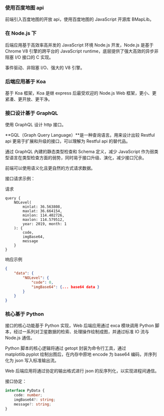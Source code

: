 ### 使用百度地图 api

前端引入百度地图的开放 api，使用百度地图的 JavaScript 开源库 BMapLib。

### 在 Node.js 下

后端应用基于高效率高并发的 JavaScript 环境 Node.js 开发，Node.js 是基于 Chrome V8 引擎的跨平台的 JavaScript runtime，底层提供了强大高效的异步非阻塞 I/O 接口的 C 实现。

事件驱动、非阻塞 I/O、强大的 V8 引擎。

### 后端应用基于 Koa

基于 Koa 框架，Koa 是继 express 后最受欢迎的 Node.js Web 框架，更小、更紧凑、更开放、更干净。

### 接口设计基于 GraphQL

使用 GraphQL 设计 http 接口。

**GQL（Graph Query Language）**是一种查询语言。用来设计出较 Restful api 更易于扩展和升级的接口，可以理解为 Restful api 的替代品。

通过 GraphQL 內建的静态类型检查和 Schema 定义，减少 JavaScript 作为弱类型语言在类型检查方面的弱势，同时易于接口升级、演化，减少接口冗余。

前端可以使用语义化且更自然的方式请求数据。

接口请求示例：

请求

```gql
query {
    NOLevel(
        minlat: 36.563808,
        maxlat: 36.664154,
        minlon: 114.402726,
        maxlon: 114.579512,
        year: 2019, month: 1
    ): {
        code,
        imgBase64,
        message
    }
}
```

响应示例

```json
{
    "data": {
        "NOLevel": {
            "code": 0,
            "imgBase64": {... base64 data }
        }
    }
}
```

### 核心基于 Python

接口的核心功能基于 Python 实现，Web 后端应用通过 exca 模块调用 Python 脚本，经过一系列对卫星数据的检索、处理操作绘制成图，并通过标准 IO 流与 Node.js 通信。

Python 脚本的核心逻辑将通过 getopt 封装为命令行工具，通过 matplotlib.pyplot 绘制出图后，在内存中原地 encode 为 base64 编码，并序列化为 json 写入标准输出流。

Web 后端应用将通过协定的输出格式进行 json 的反序列化，以实现进程间通信。

接口协定：

```ts
interface PyData {
    code: number;
    imgBase64?: string;
    message?: string;
}
```

